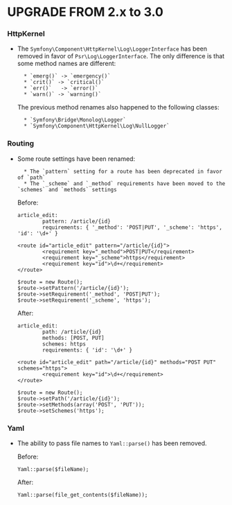 UPGRADE FROM 2.x to 3.0
=======================

### HttpKernel

 * The `Symfony\Component\HttpKernel\Log\LoggerInterface` has been removed in
	 favor of `Psr\Log\LoggerInterface`. The only difference is that some method
	 names are different:

		 * `emerg()` -> `emergency()`
		 * `crit()`	-> `critical()`
		 * `err()`	 -> `error()`
		 * `warn()`	-> `warning()`

	 The previous method renames also happened to the following classes:

		 * `Symfony\Bridge\Monolog\Logger`
		 * `Symfony\Component\HttpKernel\Log\NullLogger`

### Routing

 * Some route settings have been renamed:

		 * The `pattern` setting for a route has been deprecated in favor of `path`
		 * The `_scheme` and `_method` requirements have been moved to the `schemes` and `methods` settings

	 Before:

	 ```
	 article_edit:
			 pattern: /article/{id}
			 requirements: { '_method': 'POST|PUT', '_scheme': 'https', 'id': '\d+' }

	 <route id="article_edit" pattern="/article/{id}">
			 <requirement key="_method">POST|PUT</requirement>
			 <requirement key="_scheme">https</requirement>
			 <requirement key="id">\d+</requirement>
	 </route>

	 $route = new Route();
	 $route->setPattern('/article/{id}');
	 $route->setRequirement('_method', 'POST|PUT');
	 $route->setRequirement('_scheme', 'https');
	 ```

	 After:

	 ```
	 article_edit:
			 path: /article/{id}
			 methods: [POST, PUT]
			 schemes: https
			 requirements: { 'id': '\d+' }

	 <route id="article_edit" path="/article/{id}" methods="POST PUT" schemes="https">
			 <requirement key="id">\d+</requirement>
	 </route>

	 $route = new Route();
	 $route->setPath('/article/{id}');
	 $route->setMethods(array('POST', 'PUT'));
	 $route->setSchemes('https');
	 ```

### Yaml

 * The ability to pass file names to `Yaml::parse()` has been removed.

	 Before:

	 ```
	 Yaml::parse($fileName);
	 ```

	 After:

	 ```
	 Yaml::parse(file_get_contents($fileName));
	 ```
